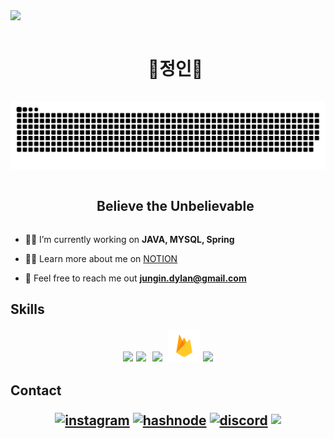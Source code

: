 
<!--horizontal divider(gradiant)-->
<img src="https://user-images.githubusercontent.com/73097560/115834477-dbab4500-a447-11eb-908a-139a6edaec5c.gif">

<!--h1 without bottom border-->
<div id="user-content-toc">
  <ul align="center">
    <summary><h1 style="display: inline-block">🐶정인🐶</h1></summary>
  </ul>
</div>


<!--- snake -->
<div align="center">
  <img  src="https://github.com/1999AZZAR/1999AZZAR/blob/main/resources/img/grid-snake.svg"
       alt="snake" /></a>
</div>


<!--h2 without bottom border-->
<div id="user-content-toc">
  <ul align="center">
    <summary><h2 style="display: inline-block">Believe the Unbelievable</h2></summary>
  </ul>
</div>


<!--Intro start-->
- 🏋️‍♀️ I’m currently working on **JAVA, MYSQL, Spring**

- 🤼‍♀️ Learn more about me on [NOTION](https://www.notion.so/CODE-cee14eec594d4c32a6b12784196e51cf)

- 🙆 Feel free to reach me out **jungin.dylan@gmail.com**
 
<!--Intro end-->
  
</p>


<h2> Skills
<p align="center">
<img src = 'https://github.com/sourabmaity/sourabmaity/blob/main/assets/logo/cpp.png' height='40'/>&nbsp;<img src = 'https://github.com/sourabmaity/sourabmaity/blob/main/assets/logo/python.png' height='40'/>&nbsp;
<img src = 'https://github.com/sourabmaity/sourabmaity/blob/main/assets/logo/java.png' height='40'/>&nbsp; 
<img src = 'https://github.com/saumya66/saumya66/blob/main/assets/logo/firebase.png' height='50'/>
<img width ='40px' src ='https://raw.githubusercontent.com/rahulbanerjee26/githubAboutMeGenerator/main/icons/android.svg'> </a>
</p>



<h2> Contact
<p align="center">
<a href="https:" target="blank"><img align="center" src="https://user-images.githubusercontent.com/88904952/234981169-2dd1e58f-4b7e-468c-8213-034ba62156c3.png" alt="instagram" height="50" width="50" /></a>
<a href="[https:](https://www.notion.so/CODE-cee14eec594d4c32a6b12784196e51cf)" target="blank"><img align="center" src="https://user-images.githubusercontent.com/88904952/234982196-562aea17-5532-4550-8c08-1c7cb994a541.png" alt="hashnode" height="50" width="50" /></a>
<a href="https:" target="blank"><img align="center" src="https://user-images.githubusercontent.com/88904952/234982627-019fd336-6248-453c-9b05-97c13fd1d207.png" alt="discord" height="50" width="50" /></a>




<!--horizontal divider(gradiant)-->
<img src="https://user-images.githubusercontent.com/73097560/115834477-dbab4500-a447-11eb-908a-139a6edaec5c.gif">
